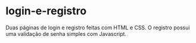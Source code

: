 # login-e-registro
Duas páginas de login e registro feitas com HTML e CSS. O registro possui uma validação de senha simples com Javascript.
